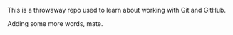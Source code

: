 This is a throwaway repo used to learn about working with Git and GitHub.

Adding some more words, mate.
